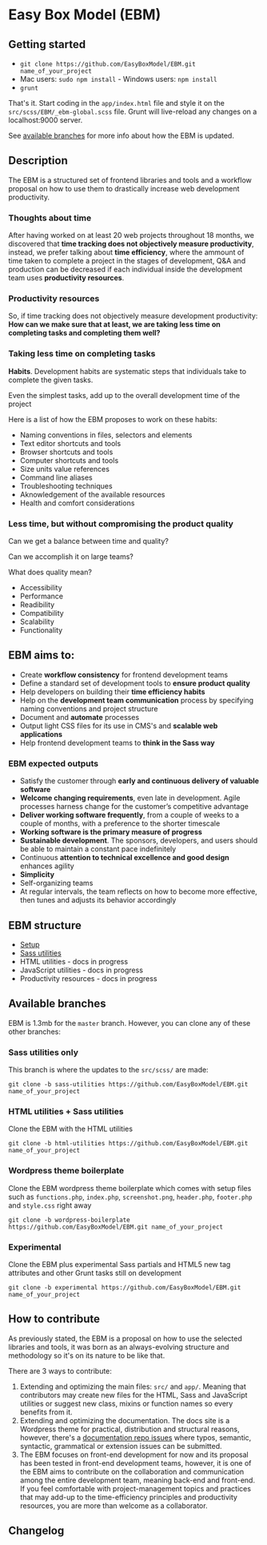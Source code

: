 # Easy Box Model (EBM)

## Getting started

- `git clone https://github.com/EasyBoxModel/EBM.git name_of_your_project`
- Mac users: `sudo npm install` - Windows users: `npm install`
- `grunt`

That's it. Start coding in the `app/index.html` file and style it on the `src/scss/EBM/_ebm-global.scss` file. Grunt will live-reload any changes on a localhost:9000 server. 

See [available branches](https://github.com/EasyBoxModel/EBM/tree/master#available-branches) for more info about how the EBM is updated.

## Description

The EBM is a structured set of frontend libraries and tools and a workflow proposal on how to use them to drastically increase web development productivity.

### Thoughts about time

After having worked on at least 20 web projects throughout 18 months, we discovered that __time tracking does not objectively measure productivity__, instead, we prefer talking about __time efficiency__, where the ammount of time taken to complete a project in the stages of development, Q&A and production can be decreased if each individual inside the development team uses __productivity resources__.

### Productivity resources

So, if time tracking does not objectively measure development productivity: __How can we make sure that at least, we are taking less time on completing tasks and completing them well?__


### Taking less time on completing tasks

__Habits__. Development habits are systematic steps that individuals take to complete the given tasks. 

Even the simplest tasks, add up to the overall development time of the project

Here is a list of how the EBM proposes to work on these habits:

- Naming conventions in files, selectors and elements
- Text editor shortcuts and tools
- Browser shortcuts and tools
- Computer shortcuts and tools
- Size units value references
- Command line aliases
- Troubleshooting techniques
- Aknowledgement of the available resources
- Health and comfort considerations


### Less time, but without compromising the product quality

Can we get a balance between time and quality? 

Can we accomplish it on large teams? 

What does quality mean?

- Accessibility
- Performance
- Readibility
- Compatibility
- Scalability
- Functionality

## EBM aims to:

- Create __workflow consistency__ for frontend development teams
- Define a standard set of development tools to __ensure product quality__
- Help developers on building their __time efficiency habits__
- Help on the __development team communication__ process by specifying naming conventions and project structure
- Document and __automate__ processes
- Output light CSS files for its use in CMS's and __scalable web applications__
- Help frontend development teams to __think in the Sass way__

### EBM expected outputs

- Satisfy the customer through __early and continuous delivery of valuable software__
- __Welcome changing requirements__, even late in development. Agile processes harness change for the customer’s competitive advantage
- __Deliver working software frequently__, from a couple of weeks to a couple of months, with a preference to the shorter timescale
- __Working software is the primary measure of progress__
- __Sustainable development__. The sponsors, developers, and users should be able to maintain a constant pace indefinitely
- Continuous __attention to technical excellence and good design__ enhances agility
- __Simplicity__
- Self-organizing teams
- At regular intervals, the team reflects on how to become more effective, then tunes and adjusts its behavior accordingly


## EBM structure

- [Setup](http://easyboxmodel.com/category/getting-started)
- [Sass utilities](http://easyboxmodel.com/category/utilities)
- HTML utilities - docs in progress
- JavaScript utilities - docs in progress
- Productivity resources - docs in progress

## Available branches

EBM is 1.3mb for the `master` branch. However, you can clone any of these other branches: 

### Sass utilities only
This branch is where the updates to the `src/scss/` are made:

`git clone -b sass-utilities https://github.com/EasyBoxModel/EBM.git name_of_your_project`

### HTML utilities + Sass utilities
Clone the EBM with the HTML utilities 

`git clone -b html-utilities https://github.com/EasyBoxModel/EBM.git name_of_your_project`

### Wordpress theme boilerplate
Clone the EBM wordpress theme boilerplate which comes with setup files such as `functions.php`, `index.php`, `screenshot.png`, `header.php`, `footer.php` and `style.css` right away

`git clone -b wordpress-boilerplate https://github.com/EasyBoxModel/EBM.git name_of_your_project`

### Experimental
Clone the EBM plus experimental Sass partials and HTML5 new tag attributes and other Grunt tasks still on development

`git clone -b experimental https://github.com/EasyBoxModel/EBM.git name_of_your_project`

## How to contribute

As previously stated, the EBM is a proposal on how to use the selected libraries and tools, it was born as an always-evolving structure and methodology so it's on its nature to be like that. 

There are 3 ways to contribute:

1. Extending and optimizing the main files: `src/` and `app/`. Meaning that contributors may create new files for the HTML, Sass and JavaScript utilities or suggest new class, mixins or function names so every benefits from it.
2. Extending and optimizing the documentation. The docs site is a Wordpress theme for practical, distribution and structural reasons, however, there's a [documentation repo issues](https://github.com/EasyBoxModel/EBM.Docs/issues) where typos, semantic, syntactic, grammatical or extension issues can be submitted.
3. The EBM focuses on front-end development for now and its proposal has been tested in front-end development teams, however, it is one of the EBM aims to contribute on the collaboration and communication among the entire development team, meaning back-end and front-end. If you feel comfortable with project-management topics and practices that may add-up to the time-efficiency  principles and productivity resources, you are more than welcome as a collaborator. 


## Changelog